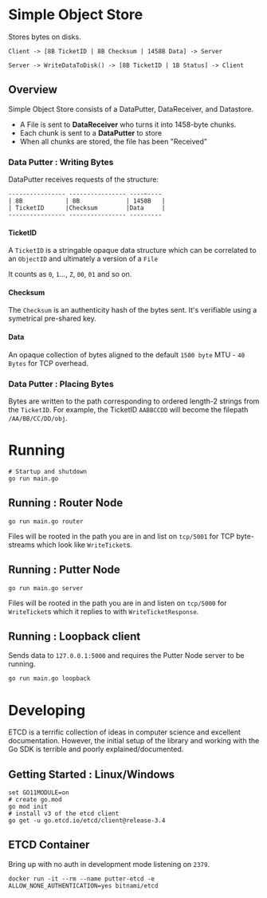 # Simple Object Store

Stores bytes on disks.

```
Client -> [8B TicketID | 8B Checksum | 1458B Data] -> Server

Server -> WriteDataToDisk() -> [8B TicketID | 1B Status] -> Client
```

## Overview

Simple Object Store consists of a DataPutter, DataReceiver, and Datastore.

* A File is sent to **DataReceiver** who turns it into 1458-byte chunks.
* Each chunk is sent to a **DataPutter** to store
* When all chunks are stored, the file has been "Received"

### Data Putter : Writing Bytes

DataPutter receives requests of the structure:

```
---------------- ---------------- ----~----
| 8B            | 8B             | 1458B   |
| TicketID      |Checksum        |Data     |
---------------- ---------------- ---------
```

#### TicketID

A `TicketID` is a stringable opaque data structure which can be correlated to an `ObjectID` and ultimately a version of a `File`

It counts as `0`, `1`..., `Z`, `00`, `01` and so on.

#### Checksum

The `Checksum` is an authenticity hash of the bytes sent. It's verifiable using a symetrical pre-shared key.

#### Data

An opaque collection of bytes aligned to the default `1500 byte` MTU - `40 Bytes` for TCP overhead.

### Data Putter : Placing Bytes

Bytes are written to the path corresponding to ordered length-2 strings from the `TicketID`. For example, the TicketID `AABBCCDD` will become the filepath `/AA/BB/CC/DD/obj`.

# Running

```
# Startup and shutdown
go run main.go
```

## Running : Router Node

```
go run main.go router
```

Files will be rooted in the path you are in and list on `tcp/5001` for TCP byte-streams which look like `WriteTicket`s.

## Running : Putter Node

```
go run main.go server
```

Files will be rooted in the path you are in and listen on `tcp/5000` for `WriteTicket`s which it replies to with `WriteTicketResponse`.

## Running : Loopback client

Sends data to `127.0.0.1:5000` and requires the Putter Node server to be running.

```
go run main.go loopback
```


# Developing

ETCD is a terrific collection of ideas in computer science and excellent documentation. However, the initial setup of the library and working with the Go SDK is terrible and poorly explained/documented.

## Getting Started : Linux/Windows

```
set GO11MODULE=on
# create go.mod
go mod init
# install v3 of the etcd client
go get -u go.etcd.io/etcd/client@release-3.4
```

## ETCD Container

Bring up with no auth in development mode listening on `2379`.
```
docker run -it --rm --name putter-etcd -e ALLOW_NONE_AUTHENTICATION=yes bitnami/etcd
```